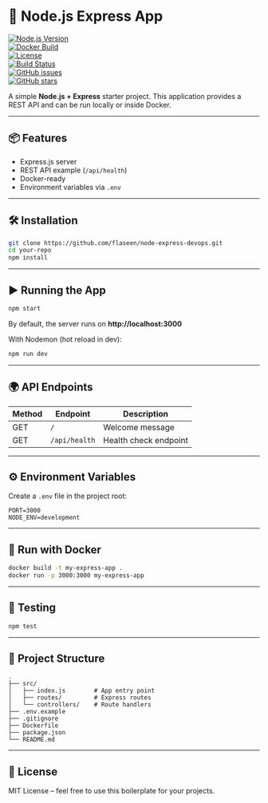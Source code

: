 # 🚀 Node.js Express App  

[![Node.js Version](https://img.shields.io/badge/node-%3E%3D18-brightgreen)](https://nodejs.org)  
[![Docker Build](https://img.shields.io/badge/docker-ready-blue?logo=docker)](https://www.docker.com/)  
[![License](https://img.shields.io/badge/license-MIT-yellow.svg)](LICENSE)  
[![Build Status](https://img.shields.io/github/actions/workflow/status/your-username/your-repo/ci.yml?branch=main)](https://github.com/your-username/your-repo/actions)  
[![GitHub issues](https://img.shields.io/github/issues/your-username/your-repo)](https://github.com/your-username/your-repo/issues)  
[![GitHub stars](https://img.shields.io/github/stars/your-username/your-repo?style=social)](https://github.com/your-username/your-repo/stargazers)  

A simple **Node.js + Express** starter project. This application provides a REST API and can be run locally or inside Docker.  

---

## 📦 Features
- Express.js server
- REST API example (`/api/health`)
- Docker-ready
- Environment variables via `.env`

---

## 🛠️ Installation
```bash
git clone https://github.com/flaseen/node-express-devops.git
cd your-repo
npm install
```

---

## ▶️ Running the App
```bash
npm start
```
By default, the server runs on **http://localhost:3000**  

With Nodemon (hot reload in dev):  
```bash
npm run dev
```

---

## 🌍 API Endpoints

| Method | Endpoint       | Description           |
|--------|---------------|-----------------------|
| GET    | `/`           | Welcome message       |
| GET    | `/api/health` | Health check endpoint |

---

## ⚙️ Environment Variables
Create a `.env` file in the project root:  
```env
PORT=3000
NODE_ENV=development
```

---

## 🐳 Run with Docker
```bash
docker build -t my-express-app .
docker run -p 3000:3000 my-express-app
```

---

## 🧪 Testing
```bash
npm test
```

---

## 📂 Project Structure
```
.
├── src/
│   ├── index.js        # App entry point
│   ├── routes/         # Express routes
│   └── controllers/    # Route handlers
├── .env.example
├── .gitignore
├── Dockerfile
├── package.json
└── README.md
```

---

## 📜 License
MIT License – feel free to use this boilerplate for your projects.  